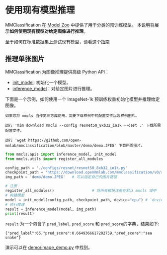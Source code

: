 # 使用现有模型推理

MMClassification 在 [Model Zoo](../model_zoo.md) 中提供了用于分类的预训练模型。
本说明将展示**如何使用现有模型对给定图像进行推理**。

至于如何在标准数据集上测试现有模型，请看这个[指南](./train_test.md#测试)

## 推理单张图片

MMClassification 为图像推理提供高级 Python API：

- [init_model](mmcls.apis.init_model): 初始化一个模型。
- [inference_model](mmcls.apis.inference_model)：对给定图片进行推理。

下面是一个示例，如何使用一个 ImageNet-1k 预训练权重初始化模型并推理给定图像。

```{note}
如果您将 mmcls 当作第三方库使用，需要下载样例中的配置文件以及样例图片。

运行 'mim download mmcls --config resnet50_8xb32_in1k --dest .' 下载所需配置文件。

运行 'wget https://github.com/open-mmlab/mmclassification/blob/master/demo/demo.JPEG' 下载所需图片。
```

```python
from mmcls.apis import inference_model, init_model
from mmcls.utils import register_all_modules

config_path = './configs/resnet/resnet50_8xb32_in1k.py'
checkpoint_path = 'https://download.openmmlab.com/mmclassification/v0/resnet/resnet50_8xb32_in1k_20210831-ea4938fc.pth' # 也可以设置为一个本地的路径
img_path = 'demo/demo.JPEG'   # 可以指定自己的图片路径

# 注册
register_all_modules()                 # 将所有模块注册在默认 mmcls 域中
# 构建模型
model = init_model(config_path, checkpoint_path, device="cpu") # `device` 可以为 'cuda:0'
# 执行推理
result = inference_model(model, img_path)
print(result)
```

`result` 为一个包含了 `pred_label`, `pred_score` 和 `pred_score`的字典，结果如下:

```text
{"pred_label":65,"pred_score":0.6649366617202759,"pred_score":"sea snake"}
```

演示可以在 [demo/image_demo.py](https://github.com/open-mmlab/mmclassification/blob/1.x/demo/image_demo.py) 中找到。
